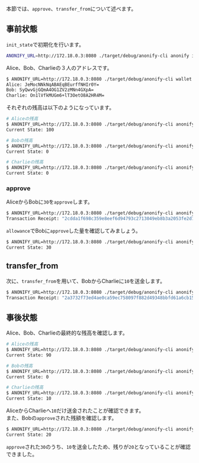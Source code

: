
本節では、`approve`、`transfer_from`について述べます。

## 事前状態

`init_state`で初期化を行います。

```sh
ANONIFY_URL=http://172.18.0.3:8080 ./target/debug/anonify-cli anonify init_state -t 100
```

Alice、Bob、Charlieの３人のアドレスです。

```sh
$ ANONIFY_URL=http://172.18.0.3:8080 ./target/debug/anonify-cli wallet list
Alice: JeMocNNkNqABAEqBEurffNHIr0Y=
Bob: SyQwvGjGQmA4OG1ZV2zMNn4GXpA=
Charlie: On1lVfkMUGm6+lT3OetO8A2HR4M=
```

それぞれの残高は以下のようになっています。

```sh
# Aliceの残高
$ ANONIFY_URL=http://172.18.0.3:8080 ./target/debug/anonify-cli anonify balance_of -i 0
Current State: 100

# Bobの残高
$ ANONIFY_URL=http://172.18.0.3:8080 ./target/debug/anonify-cli anonify balance_of -i 1
Current State: 0

# Charlieの残高
$ ANONIFY_URL=http://172.18.0.3:8080 ./target/debug/anonify-cli anonify balance_of -i 2
Current State: 0
```

### approve

AliceからBobに`30`を`approve`します。

```sh
$ ANONIFY_URL=http://172.18.0.3:8080 ./target/debug/anonify-cli anonify approve -a 30 -t SyQwvGjGQmA4OG1ZV2zMNn4GXpA=
Transaction Receipt: "2cdda1f698c359e8eef6d94793c2713049eb8b3a2053fe2d744ad187253cf6ec"
```

`allowance`でBobに`approve`した量を確認してみましょう。

```sh
$ ANONIFY_URL=http://172.18.0.3:8080 ./target/debug/anonify-cli anonify allowance -i 0 -t SyQwvGjGQmA4OG1ZV2zMNn4GXpA=
Current State: 30
```

## transfer_from

次に、`transfer_from`を用いて、BobからCharlieに`10`を送金します。

```sh
$ ANONIFY_URL=http://172.18.0.3:8080 ./target/debug/anonify-cli anonify transfer_from -a 10 -i 1 -f JeMocNNkNqABAEqBEurffNHIr0Y= -t On1lVfkMUGm6+lT3OetO8A2HR4M=
Transaction Receipt: "2a3732f73ed4ae0ca59ec758097f882d49348bbfd61a6cb156739a211fe807b0"
```

##  事後状態

Alice、Bob、Charlieの最終的な残高を確認します。

```sh
# Aliceの残高
$ ANONIFY_URL=http://172.18.0.3:8080 ./target/debug/anonify-cli anonify balance_of -i 0
Current State: 90

# Bobの残高
$ ANONIFY_URL=http://172.18.0.3:8080 ./target/debug/anonify-cli anonify balance_of -i 1
Current State: 0

# Charlieの残高
$ ANONIFY_URL=http://172.18.0.3:8080 ./target/debug/anonify-cli anonify balance_of -i 2
Current State: 10
```

AliceからCharlieへ`10`だけ送金されたことが確認できます。  
また、Bobの`approve`された残額を確認します。

```sh
$ ANONIFY_URL=http://172.18.0.3:8080 ./target/debug/anonify-cli anonify allowance -i 0 -t SyQwvGjGQmA4OG1ZV2zMNn4GXpA=
Current State: 20
```

`approve`された`30`のうち、`10`を送金したため、残りが`20`となっていることが確認できました。